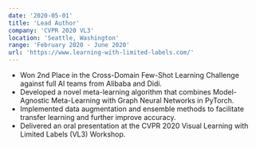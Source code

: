 ```yaml
---
date: '2020-05-01'
title: 'Lead Author'
company: 'CVPR 2020 VL3'
location: 'Seattle, Washington'
range: 'February 2020 - June 2020'
url: 'https://www.learning-with-limited-labels.com/'
---
```


- Won 2nd Place in the Cross-Domain Few-Shot Learning Challenge against full AI teams from Alibaba and Didi.
- Developed a novel meta-learning algorithm that combines Model-Agnostic Meta-Learning with Graph Neural Networks in PyTorch.
- Implemented data augmentation and ensemble methods to facilitate transfer learning and further improve accuracy.
- Delivered an oral presentation at the CVPR 2020 Visual Learning with Limited Labels (VL3) Workshop.
